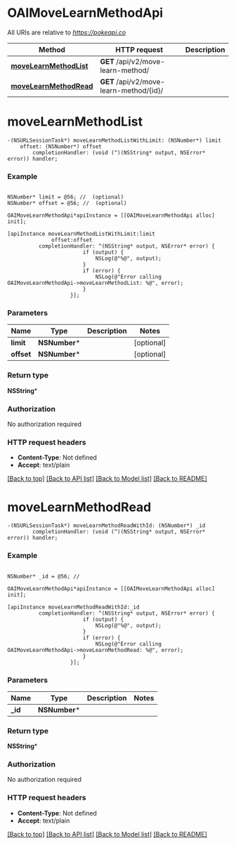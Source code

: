 # OAIMoveLearnMethodApi

All URIs are relative to *https://pokeapi.co*

Method | HTTP request | Description
------------- | ------------- | -------------
[**moveLearnMethodList**](OAIMoveLearnMethodApi.md#movelearnmethodlist) | **GET** /api/v2/move-learn-method/ | 
[**moveLearnMethodRead**](OAIMoveLearnMethodApi.md#movelearnmethodread) | **GET** /api/v2/move-learn-method/{id}/ | 


# **moveLearnMethodList**
```objc
-(NSURLSessionTask*) moveLearnMethodListWithLimit: (NSNumber*) limit
    offset: (NSNumber*) offset
        completionHandler: (void (^)(NSString* output, NSError* error)) handler;
```



### Example
```objc

NSNumber* limit = @56; //  (optional)
NSNumber* offset = @56; //  (optional)

OAIMoveLearnMethodApi*apiInstance = [[OAIMoveLearnMethodApi alloc] init];

[apiInstance moveLearnMethodListWithLimit:limit
              offset:offset
          completionHandler: ^(NSString* output, NSError* error) {
                        if (output) {
                            NSLog(@"%@", output);
                        }
                        if (error) {
                            NSLog(@"Error calling OAIMoveLearnMethodApi->moveLearnMethodList: %@", error);
                        }
                    }];
```

### Parameters

Name | Type | Description  | Notes
------------- | ------------- | ------------- | -------------
 **limit** | **NSNumber***|  | [optional] 
 **offset** | **NSNumber***|  | [optional] 

### Return type

**NSString***

### Authorization

No authorization required

### HTTP request headers

 - **Content-Type**: Not defined
 - **Accept**: text/plain

[[Back to top]](#) [[Back to API list]](../README.md#documentation-for-api-endpoints) [[Back to Model list]](../README.md#documentation-for-models) [[Back to README]](../README.md)

# **moveLearnMethodRead**
```objc
-(NSURLSessionTask*) moveLearnMethodReadWithId: (NSNumber*) _id
        completionHandler: (void (^)(NSString* output, NSError* error)) handler;
```



### Example
```objc

NSNumber* _id = @56; // 

OAIMoveLearnMethodApi*apiInstance = [[OAIMoveLearnMethodApi alloc] init];

[apiInstance moveLearnMethodReadWithId:_id
          completionHandler: ^(NSString* output, NSError* error) {
                        if (output) {
                            NSLog(@"%@", output);
                        }
                        if (error) {
                            NSLog(@"Error calling OAIMoveLearnMethodApi->moveLearnMethodRead: %@", error);
                        }
                    }];
```

### Parameters

Name | Type | Description  | Notes
------------- | ------------- | ------------- | -------------
 **_id** | **NSNumber***|  | 

### Return type

**NSString***

### Authorization

No authorization required

### HTTP request headers

 - **Content-Type**: Not defined
 - **Accept**: text/plain

[[Back to top]](#) [[Back to API list]](../README.md#documentation-for-api-endpoints) [[Back to Model list]](../README.md#documentation-for-models) [[Back to README]](../README.md)

